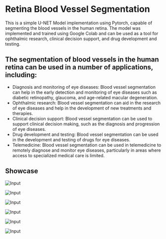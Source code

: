 # Retina Blood Vessel Segmentation

This is a simple U-NET Model implementation using Pytorch, capable of segmenting the blood vessels in the human retina. The model was implemented and trained using Google Colab and can be used as a tool for ophthalmic research, clinical decision support, and drug development and testing.
 
## The segmentation of blood vessels in the human retina can be used in a number of applications, including:
 - Diagnosis and monitoring of eye diseases: Blood vessel segmentation can help in the early detection and monitoring of eye diseases such as diabetic retinopathy, glaucoma, and age-related macular degeneration.
 - Ophthalmic research: Blood vessel segmentation can aid in the research of eye diseases and help in the development of new treatments and therapies.
 - Clinical decision support: Blood vessel segmentation can be used to support clinical decision making, such as the diagnosis and progression of eye diseases.
 - Drug development and testing: Blood vessel segmentation can be used in the development and testing of drugs for eye diseases.
 - Telemedicine: Blood vessel segmentation can be used in telemedicine to remotely diagnose and monitor eye diseases, particularly in areas where access to specialized medical care is limited.




## Showcase

![Input](https://media.discordapp.net/attachments/910565001209724948/1074064789183156305/transferir_5.png)

![Input](https://media.discordapp.net/attachments/910565001209724948/1074064789397045268/transferir_55.png)

![Input](https://media.discordapp.net/attachments/910565001209724948/1074064820082593792/transferir_6.png)

![Input](https://media.discordapp.net/attachments/910565001209724948/1074064819805765703/transferir_66.png)

![Input](https://media.discordapp.net/attachments/910565001209724948/1074064788621099088/transferir.png)

![Input](https://media.discordapp.net/attachments/910565001209724948/1074064788918911076/transferir_1.png)
